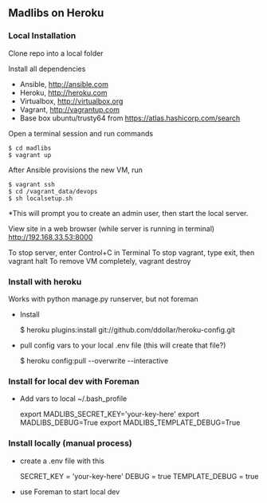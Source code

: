 ## Madlibs on Heroku

### Local Installation


Clone repo into a local folder

Install all dependencies

- Ansible, http://ansible.com
- Heroku, http://heroku.com
- Virtualbox, http://virtualbox.org
- Vagrant, http://vagrantup.com 
- Base box ubuntu/trusty64 from https://atlas.hashicorp.com/search

Open a terminal session and run commands

    $ cd madlibs
    $ vagrant up

After Ansible provisions the new VM, run

    $ vagrant ssh
    $ cd /vagrant_data/devops
    $ sh localsetup.sh

*This will prompt you to create an admin user, then start the local server.

View site in a web browser (while server is running in terminal)
    http://192.168.33.53:8000

To stop server, enter Control+C in Terminal
To stop vagrant, type exit, then vagrant halt
To remove VM completely, vagrant destroy




### Install with heroku 
Works with python manage.py runserver, but not foreman

- Install 

    $ heroku plugins:install git://github.com/ddollar/heroku-config.git

- pull config vars to your local .env file (this will create that file?)

    $ heroku config:pull --overwrite --interactive


### Install for local dev with Foreman

- Add vars to local ~/.bash_profile

    export MADLIBS_SECRET_KEY='your-key-here'
    export MADLIBS_DEBUG=True
    export MADLIBS_TEMPLATE_DEBUG=True


### Install locally (manual process)

- create a .env file with this

    SECRET_KEY = 'your-key-here' 
    DEBUG = true
    TEMPLATE_DEBUG = true

- use Foreman to start local dev